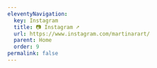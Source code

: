 ```yaml
---
eleventyNavigation:
  key: Instagram
  title: 📷 Instagram ➚
  url: https://www.instagram.com/martinarart/
  parent: Home
  order: 9
permalink: false
---
```

